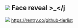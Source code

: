 ![](https://cdn.discordapp.com/attachments/1008709455959040110/1199550287057256520/imageedit_2_2813342727.jpg?ex=65c2f343&is=65b07e43&hm=0101c18cdbbe2391b2892c3ca506e5b4ae9626e7fa3d5440de05b9cdda35b922&)
Face reveal >_</j
--------------------------------
![](https://cdn.discordapp.com/attachments/1008709455959040110/1199549762802823188/image.png?ex=65c2f2c6&is=65b07dc6&hm=52bf8d5f55c886d8930f4c39691e62d172546f9e7e7b41feb706b8947530d564&)
https://rentry.co/github-tierlist
